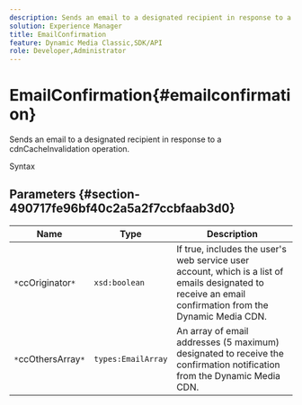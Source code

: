 ```yaml
---
description: Sends an email to a designated recipient in response to a cdnCacheInvalidation operation.
solution: Experience Manager
title: EmailConfirmation
feature: Dynamic Media Classic,SDK/API
role: Developer,Administrator
---
```


# EmailConfirmation{#emailconfirmation}

Sends an email to a designated recipient in response to a cdnCacheInvalidation operation.

 Syntax 

## Parameters {#section-490717fe96bf40c2a5a2f7ccbfaab3d0}

|  Name  | Type  | Description  |
|---|---|---|
|  `*`ccOriginator`*`  | `xsd:boolean`  | If true, includes the user's web service user account, which is a list of emails designated to receive an email confirmation from the Dynamic Media CDN.  |
|  `*`ccOthersArray`*`  | `types:EmailArray`  | An array of email addresses (5 maximum) designated to receive the confirmation notification from the Dynamic Media CDN.  |


